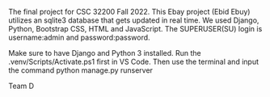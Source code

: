 The final project for CSC 32200 Fall 2022.
This Ebay project (Ebid Ebuy) utilizes an sqlite3 database that gets updated in real time. We used Django, Python, Bootstrap CSS, HTML and JavaScript.
The SUPERUSER(SU) login is username:admin and password:password.

Make sure to have Django and Python 3 installed.
Run the .venv/Scripts/Activate.ps1 first in VS Code.
Then use the terminal and input the command python manage.py runserver  

Team D 

 